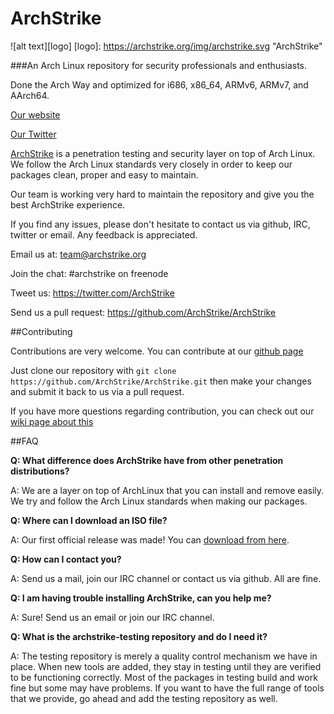 # ArchStrike

![alt text][logo]
[logo]: https://archstrike.org/img/archstrike.svg "ArchStrike"

###An Arch Linux repository for security professionals and enthusiasts.

Done the Arch Way and optimized for i686, x86_64, ARMv6, ARMv7, and AArch64.

[Our website](https://archstrike.org)

[Our Twitter](https://twitter.com/ArchStrike)

[ArchStrike](https://archstrike.org) is a penetration testing and security layer on top of Arch Linux. We follow the Arch Linux standards very closely in order to keep our packages clean, proper and easy to maintain.

Our team is working very hard to maintain the repository and give you the best ArchStrike experience.

If you find any issues, please don't hesitate to contact us via github, IRC, twitter or email. Any feedback is appreciated.

Email us at: team@archstrike.org

Join the chat: #archstrike on freenode

Tweet us: <https://twitter.com/ArchStrike>

Send us a pull request: <https://github.com/ArchStrike/ArchStrike>

##Contributing

Contributions are very welcome. You can contribute at our [github page](https://github.com/ArchStrike/ArchStrike)

Just clone our repository with `git clone https://github.com/ArchStrike/ArchStrike.git` then make your changes and submit it back to us via a pull request.

If you have more questions regarding contribution, you can check out our [wiki page about this](https://archstrike.org/wiki/contribution)

##FAQ

**Q: What difference does ArchStrike have from other penetration distributions?**

A: We are a layer on top of ArchLinux that you can install and remove easily. We try and follow the Arch Linux standards when making our packages.

**Q: Where can I download an ISO file?**

A: Our first official release was made! You can [download from here](https://archstrike.org/downloads). 

**Q: How can I contact you?**

A: Send us a mail, join our IRC channel or contact us via github. All are fine.

**Q: I am having trouble installing ArchStrike, can you help me?**

A: Sure! Send us an email or join our IRC channel.

**Q: What is the archstrike-testing repository and do I need it?**

A: The testing repository is merely a quality control mechanism we have in place. When new tools are added, they stay in testing until they are verified to be functioning correctly. Most of the packages in testing build and work fine but some may have problems. If you want to have the full range of tools that we provide, go ahead and add the testing repository as well.

